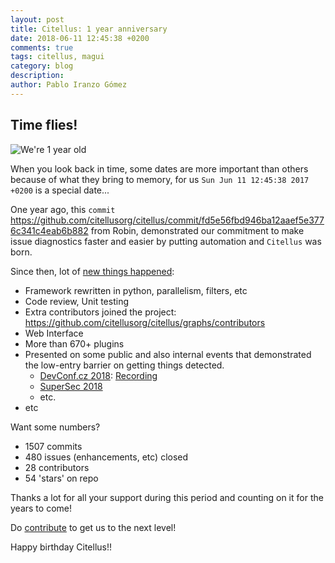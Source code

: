 ```yaml
---
layout: post
title: Citellus: 1 year anniversary
date: 2018-06-11 12:45:38 +0200
comments: true
tags: citellus, magui
category: blog
description:
author: Pablo Iranzo Gómez
---
```

## Time flies!

![We're 1 year old]({attach}images/1year.jpg)

When you look back in time, some dates are more important than others because of what they bring to memory, for us `Sun Jun 11 12:45:38 2017 +0200` is a special date...

One year ago, this `commit` <https://github.com/citellusorg/citellus/commit/fd5e56fbd946ba12aaef5e3776c341c4eab6b882> from Robin, demonstrated our commitment to make issue diagnostics faster and easier by putting automation and `Citellus` was born.

Since then, lot of [new things happened]({tag}whatsnew):

- Framework rewritten in python, parallelism, filters, etc
- Code review, Unit testing
- Extra contributors joined the project: <https://github.com/citellusorg/citellus/graphs/contributors>
- Web Interface
- More than 670+ plugins
- Presented on some public and also internal events that demonstrated the low-entry barrier on getting things detected.
    - [DevConf.cz 2018](https://devconfcz2018.sched.com/event/DJXG/detect-pitfalls-of-osp-deployments-with-citellus): [Recording](https://www.youtube.com/watch?v=SDzzqrUdn5A&t=1257s&index=1&list=LLyqRUm2tl7NOBlSL4Gz0e_Q)
    - [SuperSec 2018](https://supersec.es/programa/)
    - etc.
- etc

Want some numbers?

- 1507 commits
- 480 issues (enhancements, etc) closed
- 28 contributors
- 54 'stars' on repo

Thanks a lot for all your support during this period and counting on it for the years to come!

Do [contribute]({filename}/pages/CONTRIBUTING.md) to get us to the next level!

Happy birthday Citellus!!
